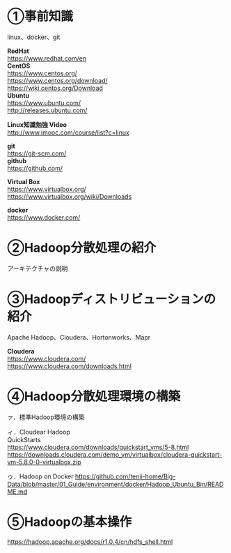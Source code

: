 
# ①事前知識
linux、docker、git

**RedHat**<br>
https://www.redhat.com/en<br>
**CentOS**<br>
https://www.centos.org/<br>
https://www.centos.org/download/<br>
https://wiki.centos.org/Download<br>
**Ubuntu**<br>
https://www.ubuntu.com/<br>
http://releases.ubuntu.com/<br>

**Linux知識勉強 Video**<br>
http://www.imooc.com/course/list?c=linux<br>

**git**<br>
https://git-scm.com/<br>
**github**<br>
https://github.com/<br>

**Virtual Box**<br>
https://www.virtualbox.org/<br>
https://www.virtualbox.org/wiki/Downloads<br>

**docker**<br>
https://www.docker.com/<br>


# ②Hadoop分散処理の紹介

アーキテクチャの説明

# ③Hadoopディストリビューションの紹介

Apache Hadoop、Cloudera、Hortonworks、Mapr

**Cloudera**<br>
https://www.cloudera.com/<br>
https://www.cloudera.com/downloads.html<br>

# ④Hadoop分散処理環境の構築

ァ．標準Hadoop環境の構築

ィ．Cloudear Hadoop<br>
QuickStarts<br>
https://www.cloudera.com/downloads/quickstart_vms/5-8.html<br>
https://downloads.cloudera.com/demo_vm/virtualbox/cloudera-quickstart-vm-5.8.0-0-virtualbox.zip<br>

ゥ．Hadoop on Docker
https://github.com/tenji-home/Big-Data/blob/master/01_Guide/environment/docker/Hadoop_Ubuntu_Bin/README.md<br>

# ⑤Hadoopの基本操作

https://hadoop.apache.org/docs/r1.0.4/cn/hdfs_shell.html<br>
